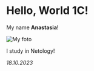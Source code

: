 # Hello, World 1C!

My name **Anastasia**!

![My foto](https://avatars.githubusercontent.com/u/148378855?s=400&u=be3706b560f0f9cf03a8001075aa2801e8f8133b&v=4)

I study in Netology!

_18.10.2023_
